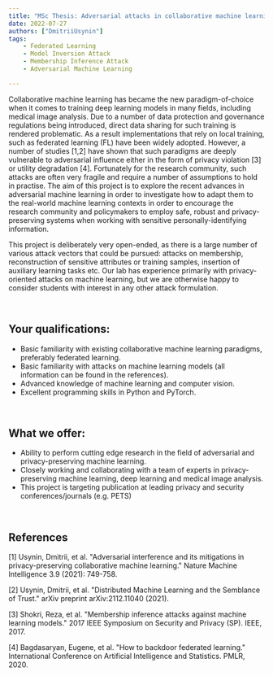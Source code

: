 ```yaml
---
title: "MSc Thesis: Adversarial attacks in collaborative machine learning"
date: 2022-07-27
authors: ["DmitriiUsynin"]
tags:
    - Federated Learning
    - Model Inversion Attack
    - Membership Inference Attack
    - Adversarial Machine Learning

---
```

Collaborative machine learning has became the new paradigm-of-choice when it comes to training deep learning models in many fields, including medical image analysis. Due to a number of data protection and governance regulations being introduced, direct data sharing for such training is rendered problematic. As a result implementations that rely on local training, such as federated learning (FL) have been widely adopted. However, a number of studies [1,2] have shown that such paradigms are deeply vulnerable to adversarial influence either in the form of privacy violation [3] or utility degradation [4]. Fortunately for the research community, such attacks are often very fragile and require a number of assumptions to hold in practise. The aim of this project is to explore the recent advances in adversarial machine learning in order to investigate how to adapt them to the real-world machine learning contexts in order to encourage the research community and policymakers to employ safe, robust and privacy-preserving systems when working with sensitive personally-identifying information. 

This project is deliberately very open-ended, as there is a large number of various attack vectors that could be pursued: attacks on membership, reconstruction of sensitive attributes or training samples, insertion of auxiliary learning tasks etc. Our lab has experience primarily with privacy-oriented attacks on machine learning, but we are otherwise happy to consider students with interest in any other attack formulation.

<br/>

## Your qualifications:

- Basic familiarity with existing collaborative machine learning paradigms, preferably federated learning.
- Basic familiarity with attacks on machine learning models (all information can be found in the references). 
- Advanced knowledge of machine learning and computer vision. 
- Excellent programming skills in Python and PyTorch.

<br/>

## What we offer:

- Ability to perform cutting edge research in the field of adversarial and privacy-preserving machine learning. 
- Closely working and collaborating with a team of experts in privacy-preserving machine learning, deep learning and medical image analysis.
- This project is targeting publication at leading privacy and security conferences/journals (e.g. PETS)
<br/>

## References
[1] Usynin, Dmitrii, et al. "Adversarial interference and its mitigations in privacy-preserving collaborative machine learning." Nature Machine Intelligence 3.9 (2021): 749-758.

[2] Usynin, Dmitrii, et al. "Distributed Machine Learning and the Semblance of Trust." arXiv preprint arXiv:2112.11040 (2021).

[3] Shokri, Reza, et al. "Membership inference attacks against machine learning models." 2017 IEEE Symposium on Security and Privacy (SP). IEEE, 2017.

[4] Bagdasaryan, Eugene, et al. "How to backdoor federated learning." International Conference on Artificial Intelligence and Statistics. PMLR, 2020.

